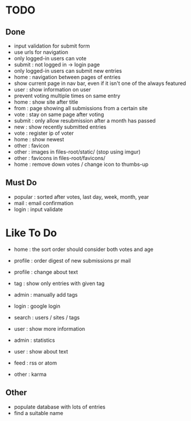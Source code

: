 # TODO

## Done

+ input validation for submit form
+ use urls for navigation
+ only logged-in users can vote
+ submit : not logged in -> login page
+ only logged-in users can submit new entries
+ home   : navigation between pages of entries
+ show current page in nav bar, even if it isn't one of the always featured
+ user   : show information on user
+ prevent voting multiple times on same entry
+ home   : show site after title
+ from   : page showing all submissions from a certain site
+ vote   : stay on same page after voting
+ submit : only allow resubmission after a month has passed
+ new    : show recently submitted entries
+ vote   : register ip of voter
+ home   : show newest
+ other  : favicon
+ other  : images   in files-root/static/   (stop using imgur)
+ other  : favicons in files-root/favicons/ 
+ home    : remove down votes / change icon to thumbs-up


## Must Do

- popular : sorted after votes, last day, week, month, year
- mail    : email confirmation
- login   : input validate

# Like To Do
- home    : the sort order should consider both votes and age
- profile : order digest of new submissions pr mail
- profile : change about text
- tag     : show only entries with given tag
- admin   : manually add tags

- login   : google login
- search  : users / sites / tags
- user    : show more information
- admin   : statistics
- user    : show about text
- feed    : rss or atom 
- other   : karma

## Other

- populate database with lots of entries
- find a suitable name
